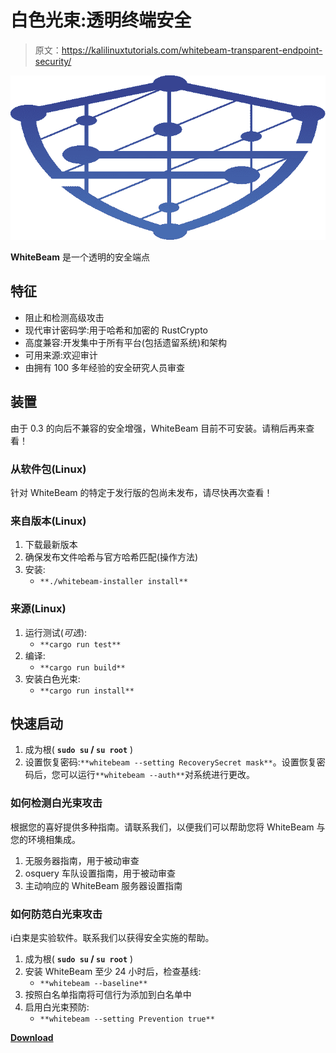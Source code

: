 # 白色光束:透明终端安全

> 原文：<https://kalilinuxtutorials.com/whitebeam-transparent-endpoint-security/>

[![](img/42021f6549662c6393d5cb233a3c613f.png)](https://blogger.googleusercontent.com/img/b/R29vZ2xl/AVvXsEh1YWXhRryFIHw_bVSEbOAwkNl4dq-1EMMXQETTdChI4ONDqKvRfQFxiDxTHqZjDHFUAxFR9G4MTP5mIGMhISyBeZhJirOQfDgD60BvozkFTe_ylGtr9fq5YXHFcADCytfr-9Bx3mK9el7QWpAtrNjxNkB8v8lU92hKgj84kXE5rwXV0nqV5yjMWj39/s728/WhiteBeamShield-svg.png)

**WhiteBeam** 是一个透明的安全端点

## 特征

*   阻止和检测高级攻击
*   现代审计密码学:用于哈希和加密的 RustCrypto
*   高度兼容:开发集中于所有平台(包括遗留系统)和架构
*   可用来源:欢迎审计
*   由拥有 100 多年经验的安全研究人员审查

## 装置

由于 0.3 的向后不兼容的安全增强，WhiteBeam 目前不可安装。请稍后再来查看！

### 从软件包(Linux)

针对 WhiteBeam 的特定于发行版的包尚未发布，请尽快再次查看！

### 来自版本(Linux)

1.  下载最新版本
2.  确保发布文件哈希与官方哈希匹配(操作方法)
3.  安装:
    *   `**./whitebeam-installer install**`

### 来源(Linux)

1.  运行测试(*可选*):
    *   `**cargo run test**`
2.  编译:
    *   `**cargo run build**`
3.  安装白色光束:
    *   `**cargo run install**`

## 快速启动

1.  成为根( **`sudo su` / `su root`** )
2.  设置恢复密码:`**whitebeam --setting RecoverySecret mask**`。设置恢复密码后，您可以运行`**whitebeam --auth**`对系统进行更改。

### 如何检测白光束攻击

根据您的喜好提供多种指南。请联系我们，以便我们可以帮助您将 WhiteBeam 与您的环境相集成。

1.  无服务器指南，用于被动审查
2.  osquery 车队设置指南，用于被动审查
3.  主动响应的 WhiteBeam 服务器设置指南

### 如何防范白光束攻击

ℹ️白束是实验软件。联系我们以获得安全实施的帮助。

1.  成为根( **`sudo su` / `su root`** )
2.  安装 WhiteBeam 至少 24 小时后，检查基线:
    *   `**whitebeam --baseline**`
3.  按照白名单指南将可信行为添加到白名单中
4.  启用白光束预防:
    *   `**whitebeam --setting Prevention true**`

[**Download**](https://github.com/WhiteBeamSec/WhiteBeam)
